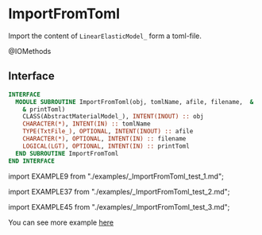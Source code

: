 # ImportFromToml

Import the content of `LinearElasticModel_` form a toml-file.

<span class="badge badge--secondary"> @IOMethods </span>

## Interface

<Tabs>
<TabItem value="interface" label="܀ Interface" default>

```fortran
INTERFACE
  MODULE SUBROUTINE ImportFromToml(obj, tomlName, afile, filename,  &
    & printToml)
    CLASS(AbstractMaterialModel_), INTENT(INOUT) :: obj
    CHARACTER(*), INTENT(IN) :: tomlName
    TYPE(TxtFile_), OPTIONAL, INTENT(INOUT) :: afile
    CHARACTER(*), OPTIONAL, INTENT(IN) :: filename
    LOGICAL(LGT), OPTIONAL, INTENT(IN) :: printToml
  END SUBROUTINE ImportFromToml
END INTERFACE
```

</TabItem>

<TabItem value="example" label="example">

import EXAMPLE9 from "./examples/_ImportFromToml_test_1.md";

<EXAMPLE9 />

</TabItem>

<TabItem value="example2" label="example 2">

import EXAMPLE37 from "./examples/_ImportFromToml_test_2.md";

<EXAMPLE37 />

</TabItem>

<TabItem value="ex3" label="example 3">

import EXAMPLE45 from "./examples/_ImportFromToml_test_3.md";

<EXAMPLE45 />

</TabItem>

<TabItem value="close" label="↢ close">

</TabItem>
</Tabs>

You can see more example [here](/guides/programming-fem/linearElasticity/import_toml)
